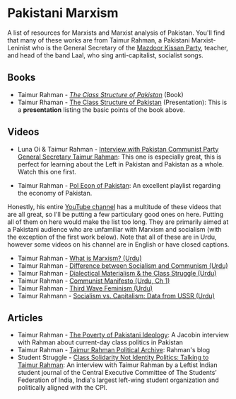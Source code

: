 # Pakistani Marxism
A list of resources for Marxists and Marxist analysis of Pakistan.
You'll find that many of these works are from Taimur Rahman, a Pakistani Marxist-Leninist who is the General Secretary of the [Mazdoor Kissan Party](http://pmkp.pk/events-2/), teacher, and head of the band Laal, who sing anti-capitalist, socialist songs.

## Books
- Taimur Rahman - [*The Class Structure of Pakistan*](https://www.amazon.com/Class-Structure-Pakistan-Taimur-Rahman/dp/0199065071/) (Book)
- Taimur Rhaman - [The Class Structure of Pakistan](https://www.pide.org.pk/pdf/Seminar/Class_Structure_of_Pakistan.pdf) (Presentation): This is a **presentation** listing the basic points of the book above.

## Videos
- Luna Oi  & Taimur Rahman - [Interview with Pakistan Communist Party General Secretary Taimur Rahman](https://youtu.be/TGXjptBzUHQ): This one is especially great, this is perfect for learning about the Left in Pakistan and Pakistan as a whole. Watch this one first.

- Taimur Rahman - [Pol Econ of Pakistan](https://www.youtube.com/playlist?list=PLOV7ykEqGK1ZKUmhdAktOBq0f9gtP12vi): An excellent playlist regarding the economy of Pakistan.


Honestly, his entire [YouTube channel](https://www.youtube.com/channel/UCIyAy8lIQwnj-2CGt9e-N3g) has a multitude of these videos that are all great, so I'll be putting a few particulary good ones on here. Putting all of them on here would make the list too long. They are primarily aimed at a Pakistani audience who are unfamiliar with Marxism and socialism (with the exception of the first work below). Note that all of these are in Urdu, however some videos on his channel are in English or have closed captions.

- Taimur Rahman - [What is Marxism? (Urdu)](https://www.youtube.com/watch?v=YPK3OM27CfE)
- Taimur Rahman - [Difference between Socialism and Communism (Urdu)](https://www.youtube.com/watch?v=ruczJ4y9VB4)
- Taimur Rahman - [Dialectical Materialism & the Class Struggle (Urdu)](https://youtu.be/qRA4Q52zLy0)
- Taimur Rahman - [Communist Manifesto (Urdu, Ch 1)](https://www.youtube.com/watch?v=5nqfPZRxExk)
- Taimur Rahman - [Third Wave Feminism (Urdu)](https://www.youtube.com/watch?v=sEYmp6Ao1zE)
- Taimur Rahmann - [Socialism vs. Capitalism: Data from USSR (Urdu)](https://www.youtube.com/watch?v=JWvCX64VB8Y)

## Articles
- Taimur Rahman - [The Poverty of Pakistani Ideology](https://jacobinmag.com/2015/01/taimur-rahman-laal-interview): A Jacobin interview with Rahman about current-day class politics in Pakistan
- Taimur Rahman - [Taimur Rahman Political Archive](https://redpakistan.wordpress.com/): Rahman's blog
- Student Struggle - [Class Solidarity Not Identity Politics: Talking to Taimur Rahman](https://studentstruggle.in/class-solidarity-not-identity-politics-talking-to-taimur-rahman/): An interview with Taimur Rahman by a Leftist Indian student journal of the Central Executive Committee of The Students’ Federation of India, India's largest left-wing student organization and politically aligned with the CPI.
